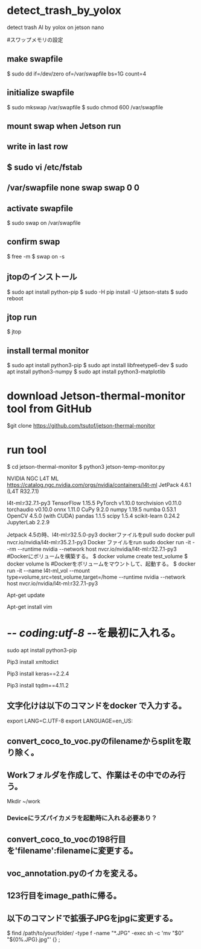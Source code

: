 # detect_trash_by_yolox
detect trash AI by yolox on jetson nano

#スワップメモリの設定

## make swapfile
$ sudo dd if=/dev/zero of=/var/swapfile bs=1G count=4
## initialize swapfile
$ sudo mkswap /var/swapfile
$ sudo chmod 600 /var/swapfile
## mount swap when Jetson run
## write in last row
$ sudo vi /etc/fstab
-------------------------
/var/swapfile          none        swap          swap       0 0
-------------------------
## activate swapfile
$ sudo swap on /var/swapfile
## confirm swap
$ free -m
$ swap on -s

## jtopのインストール
$ sudo apt install python-pip
$ sudo -H pip install -U jetson-stats
$ sudo reboot
## jtop run
$ jtop

## install termal monitor
$ sudo apt install python3-pip
$ sudo apt install libfreetype6-dev
$ sudo apt install python3-numpy
$ sudo apt install python3-matplotlib
# download Jetson-thermal-monitor tool from GitHub
$git clone https://github.com/tsutof/jetson-thermal-monitor
# run tool
$ cd jetson-thermal-monitor
$ python3 jetson-temp-monitor.py

NVIDIA NGC L4T ML
https://catalog.ngc.nvidia.com/orgs/nvidia/containers/l4t-ml
JetPack 4.6.1 (L4T R32.7.1)

l4t-ml:r32.7.1-py3
TensorFlow 1.15.5
PyTorch v1.10.0
torchvision v0.11.0
torchaudio v0.10.0
onnx 1.11.0
CuPy 9.2.0
numpy 1.19.5
numba 0.53.1
OpenCV 4.5.0 (with CUDA)
pandas 1.1.5
scipy 1.5.4
scikit-learn 0.24.2
JupyterLab 2.2.9

Jetpack 4.5の時、l4t-ml:r32.5.0-py3
dockerファイルをpull
sudo docker pull nvcr.io/nvidia/l4t-ml:r35.2.1-py3
Docker ファイルをrun
sudo docker run -it --rm --runtime nvidia --network host nvcr.io/nvidia/l4t-ml:r32.7.1-py3
#Dockerにボリュームを構築する。
$ docker volume create test_volume
$ docker volume ls
#Dockerをボリュームをマウントして、起動する。
$ docker run -it --name l4t-ml_vol --mount type=volume,src=test_volume,target=/home --runtime nvidia --network host nvcr.io/nvidia/l4t-ml:r32.7.1-py3


Apt-get update

Apt-get install vim 

# -*- coding:utf-8 -*-を最初に入れる。

sudo apt install python3-pip

Pip3 install xmltodict

Pip3 install keras==2.2.4

Pip3 install tqdm==4.11.2

## 文字化けは以下のコマンドをdocker で入力する。
export LANG=C.UTF-8
export LANGUAGE=en_US:

## convert_coco_to_voc.pyのfilenameからsplitを取り除く。
## Workフォルダを作成して、作業はその中でのみ行う。
Mkdir ~/work



### Deviceにラズパイカメラを起動時に入れる必要あり？


## convert_coco_to_vocの198行目を'filename':filenameに変更する。
## voc_annotation.pyのイカを変える。
## 123行目をimage_pathに帰る。
## 以下のコマンドで拡張子JPGをjpgに変更する。
$ find /path/to/your/folder/ -type f -name "*.JPG" -exec sh -c 'mv "$0" "${0%.JPG}.jpg"' {} \;
